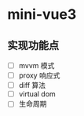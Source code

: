 <!--
 * @Author: xuziyong
 * @Date: 2021-11-08 01:24:13
 * @LastEditors: xuziyong
 * @LastEditTime: 2021-11-08 01:28:44
 * @Description: TODO
-->

# mini-vue3

## 实现功能点

- [ ] mvvm 模式
- [ ] proxy 响应式
- [ ] diff 算法
- [ ] virtual dom
- [ ] 生命周期
